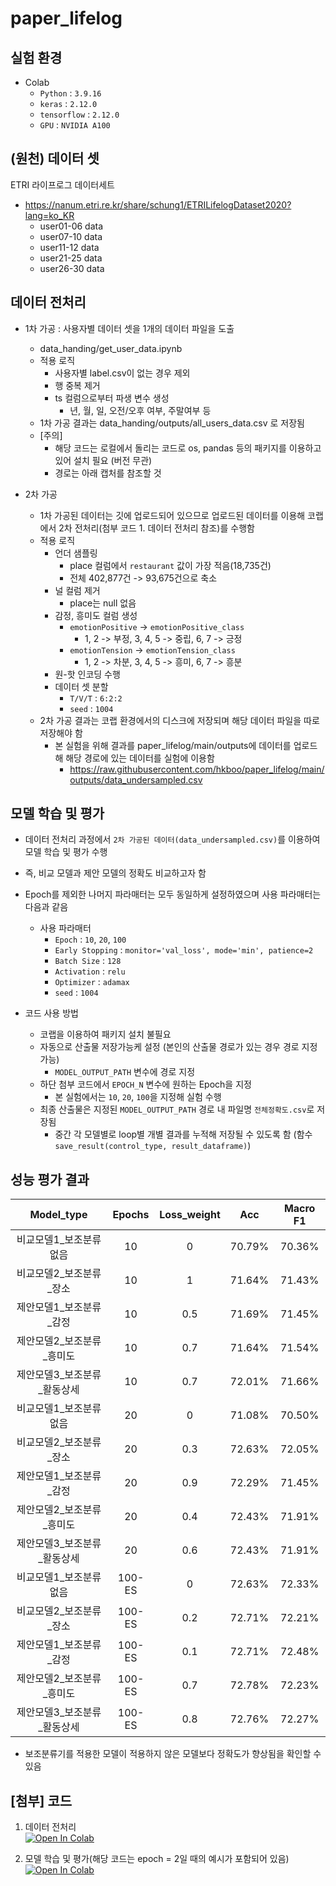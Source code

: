 # paper_lifelog

## 실험 환경
- Colab
  - `Python` : `3.9.16`
  - `keras` : `2.12.0`
  - `tensorflow` : `2.12.0`
  - `GPU` : `NVIDIA A100`

## (원천) 데이터 셋
ETRI 라이프로그 데이터세트
  - https://nanum.etri.re.kr/share/schung1/ETRILifelogDataset2020?lang=ko_KR
    - user01-06 data
    - user07-10 data
    - user11-12 data
    - user21-25 data
    - user26-30 data

## 데이터 전처리
- 1차 가공 : 사용자별 데이터 셋을 1개의 데이터 파일을 도출
  - data_handing/get_user_data.ipynb
  - 적용 로직
    - 사용자별 label.csv이 없는 경우 제외
    - 행 중복 제거
    - ts 컬럼으로부터 파생 변수 생성
      - 년, 월, 일, 오전/오후 여부, 주말여부 등
  - 1차 가공 결과는 data_handing/outputs/all_users_data.csv 로 저장됨
  - [주의]
    - 해당 코드는 로컬에서 돌리는 코드로 os, pandas 등의 패키지를 이용하고 있어 설치 필요 (버전 무관)
    - 경로는 아래 캡처를 참조할 것

- 2차 가공
  - 1차 가공된 데이터는 깃에 업로드되어 있으므로 업로드된 데이터를 이용해 코랩에서 2차 전처리(첨부 코드 1. 데이터 전처리 참조)를 수행함
  - 적용 로직
    - 언더 샘플링
      - place 컬럼에서 `restaurant` 값이 가장 적음(18,735건)
      - 전체 402,877건 -> 93,675건으로 축소
    - 널 컬럼 제거
      - place는 null 없음
    - 감정, 흥미도 컬럼 생성
      - `emotionPositive` -> `emotionPositive_class`
        - 1, 2 -> 부정, 3, 4, 5 -> 중립, 6, 7 -> 긍정
      - `emotionTension` -> `emotionTension_class`
        - 1, 2 -> 차분, 3, 4, 5 -> 흥미, 6, 7 -> 흥분 
    - 원-핫 인코딩 수행
    - 데이터 셋 분할
      - `T/V/T` : `6:2:2`
      - `seed` : `1004`
  - 2차 가공 결과는 코랩 환경에서의 디스크에 저장되며 해당 데이터 파일을 따로 저장해야 함
    - 본 실험을 위해 결과를 paper_lifelog/main/outputs에 데이터를 업로드해 해당 경로에 있는 데이터를 실험에 이용함
      - https://raw.githubusercontent.com/hkboo/paper_lifelog/main/outputs/data_undersampled.csv

## 모델 학습 및 평가
- 데이터 전처리 과정에서 `2차 가공된 데이터(data_undersampled.csv)`를 이용하여 모델 학습 및 평가 수행
- 즉, 비교 모델과 제안 모델의 정확도 비교하고자 함
- Epoch를 제외한 나머지 파라매터는 모두 동일하게 설정하였으며 사용 파라매터는 다음과 같음
  - 사용 파라매터
    - `Epoch` : `10`, `20`, `100`
    - `Early Stopping` : `monitor='val_loss', mode='min', patience=2`
    - `Batch Size` : `128`
    - `Activation` : `relu`
    - `Optimizer` : `adamax`
    - `seed` : `1004`

- 코드 사용 방법
  - 코랩을 이용하여 패키지 설치 불필요
  - 자동으로 산출물 저장가능케 설정 (본인의 산출물 경로가 있는 경우 경로 지정 가능)
    - `MODEL_OUTPUT_PATH` 변수에 경로 지정
  - 하단 첨부 코드에서 `EPOCH_N` 변수에 원하는 Epoch을 지정
    - 본 실험에서는 `10`, `20`, `100`을 지정해 실험 수행
  - 최종 산출물은 지정된 `MODEL_OUTPUT_PATH` 경로 내 파일명 `전체정확도.csv`로 저장됨
    - 중간 각 모델별로 loop별 개별 결과를 누적해 저장될 수 있도록 함 (함수 `save_result(control_type, result_dataframe)`)

## 성능 평가 결과
|        **Model_type**       	| **Epochs** 	| **Loss_weight** 	| **Acc** 	| **Macro F1** 	|
|:---------------------------:	|:----------:	|:---------------:	|:-------:	|:------------:	|
| 비교모델1_보조분류없음      	|     10     	|        0        	|  70.79% 	|    70.36%    	|
| 비교모델2_보조분류_장소     	|     10     	|        1        	|  71.64% 	|    71.43%    	|
| 제안모델1_보조분류_감정     	|     10     	|       0.5       	|  71.69% 	|    71.45%    	|
| 제안모델2_보조분류_흥미도   	|     10     	|       0.7       	|  71.64% 	|    71.54%    	|
| 제안모델3_보조분류_활동상세 	|     10     	|       0.7       	|  72.01% 	|    71.66%    	|
| 비교모델1_보조분류없음      	|     20     	|        0        	|  71.08% 	|    70.50%    	|
| 비교모델2_보조분류_장소     	|     20     	|       0.3       	|  72.63% 	|    72.05%    	|
| 제안모델1_보조분류_감정     	|     20     	|       0.9       	|  72.29% 	|    71.45%    	|
| 제안모델2_보조분류_흥미도   	|     20     	|       0.4       	|  72.43% 	|    71.91%    	|
| 제안모델3_보조분류_활동상세 	|     20     	|       0.6       	|  72.43% 	|    71.91%    	|
| 비교모델1_보조분류없음      	|   100-ES   	|        0        	|  72.63% 	|    72.33%    	|
| 비교모델2_보조분류_장소     	|   100-ES   	|       0.2       	|  72.71% 	|    72.21%    	|
| 제안모델1_보조분류_감정     	|   100-ES   	|       0.1       	|  72.71% 	|    72.48%    	|
| 제안모델2_보조분류_흥미도   	|   100-ES   	|       0.7       	|  72.78% 	|    72.23%    	|
| 제안모델3_보조분류_활동상세 	|   100-ES   	|       0.8       	|  72.76% 	|    72.27%    	|
- 보조분류기를 적용한 모델이 적용하지 않은 모델보다 정확도가 향상됨을 확인할 수 있음

## [첨부] 코드
1. 데이터 전처리<br>
[![Open In Colab](https://colab.research.google.com/assets/colab-badge.svg)](https://colab.research.google.com/drive/1et6TvdwUNq8Q8PNjQnMJk7cZLi_Pcwbh?usp=sharing)


2. 모델 학습 및 평가(해당 코드는 epoch = 2일 때의 예시가 포함되어 있음)<br>
[![Open In Colab](https://colab.research.google.com/assets/colab-badge.svg)](https://colab.research.google.com/drive/1IH27LkiT3BtSZRFiSc6JimiSGiSALQXh?usp=sharing)
